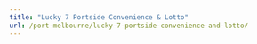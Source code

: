 ```yaml
---
title: "Lucky 7 Portside Convenience & Lotto"
url: /port-melbourne/lucky-7-portside-convenience-and-lotto/
---
```


